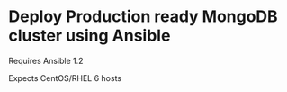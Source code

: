 # Deploy Production ready MongoDB cluster using Ansible

Requires Ansible 1.2

Expects CentOS/RHEL 6 hosts

